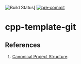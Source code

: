 ![Build Status](https://github.com/github/docs/actions/workflows/cmake.yml/badge.svg)] [![pre-commit](https://img.shields.io/badge/pre--commit-enabled-brightgreen?logo=pre-commit&logoColor=white)](https://github.com/pre-commit/pre-commit)

# cpp-template-git
<Project Description Summary>

## References
1. [Canonical Project Structure](http://www.open-std.org/jtc1/sc22/wg21/docs/papers/2018/p1204r0.html).
